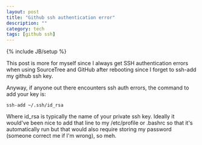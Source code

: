 ```yaml
---
layout: post
title: "Github ssh authentication error"
description: ""
category: tech
tags: [github ssh]
---
```

{% include JB/setup %}

This post is more for myself since I always get SSH authentication errors
when using SourceTree and GitHub after rebooting since I forget to ssh-add my github ssh key.

Anyway, if anyone out there encounters ssh auth errors, the command to add
your key is:

<pre>
<code class="bash">ssh-add ~/.ssh/id_rsa</code>
</pre>

Where id_rsa is typically the name of your private ssh key. Ideally it would've
been nice to add that line to my /etc/profile or .bashrc so that it's
automatically run but that would also require storing my password (someone
correct me if I'm wrong), so meh.